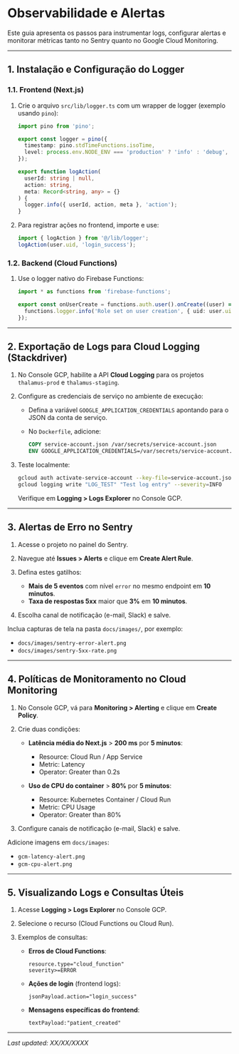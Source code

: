 # Observabilidade e Alertas

Este guia apresenta os passos para instrumentar logs, configurar alertas e monitorar métricas tanto no Sentry quanto no Google Cloud Monitoring.

---

## 1. Instalação e Configuração do Logger

### 1.1. Frontend (Next.js)

1. Crie o arquivo `src/lib/logger.ts` com um wrapper de logger (exemplo usando `pino`):

   ```ts
   import pino from 'pino';

   export const logger = pino({
     timestamp: pino.stdTimeFunctions.isoTime,
     level: process.env.NODE_ENV === 'production' ? 'info' : 'debug',
   });

   export function logAction(
     userId: string | null,
     action: string,
     meta: Record<string, any> = {}
   ) {
     logger.info({ userId, action, meta }, 'action');
   }
   ```
2. Para registrar ações no frontend, importe e use:

   ```ts
   import { logAction } from '@/lib/logger';
   logAction(user.uid, 'login_success');
   ```

### 1.2. Backend (Cloud Functions)

1. Use o logger nativo do Firebase Functions:

   ```ts
   import * as functions from 'firebase-functions';

   export const onUserCreate = functions.auth.user().onCreate((user) => {
     functions.logger.info('Role set on user creation', { uid: user.uid });
   });
   ```

---

## 2. Exportação de Logs para Cloud Logging (Stackdriver)

1. No Console GCP, habilite a API **Cloud Logging** para os projetos `thalamus-prod` e `thalamus-staging`.
2. Configure as credenciais de serviço no ambiente de execução:

   * Defina a variável `GOOGLE_APPLICATION_CREDENTIALS` apontando para o JSON da conta de serviço.
   * No `Dockerfile`, adicione:

     ```dockerfile
     COPY service-account.json /var/secrets/service-account.json
     ENV GOOGLE_APPLICATION_CREDENTIALS=/var/secrets/service-account.json
     ```
3. Teste localmente:

   ```bash
   gcloud auth activate-service-account --key-file=service-account.json
   gcloud logging write "LOG_TEST" "Test log entry" --severity=INFO
   ```

   Verifique em **Logging > Logs Explorer** no Console GCP.

---

## 3. Alertas de Erro no Sentry

1. Acesse o projeto no painel do Sentry.
2. Navegue até **Issues > Alerts** e clique em **Create Alert Rule**.
3. Defina estes gatilhos:

   * **Mais de 5 eventos** com nível `error` no mesmo endpoint em **10 minutos**.
   * **Taxa de respostas 5xx** maior que **3%** em **10 minutos**.
4. Escolha canal de notificação (e-mail, Slack) e salve.

Inclua capturas de tela na pasta `docs/images/`, por exemplo:

* `docs/images/sentry-error-alert.png`
* `docs/images/sentry-5xx-rate.png`

---

## 4. Políticas de Monitoramento no Cloud Monitoring

1. No Console GCP, vá para **Monitoring > Alerting** e clique em **Create Policy**.
2. Crie duas condições:

   * **Latência média do Next.js** > **200 ms** por **5 minutos**:

     * Resource: Cloud Run / App Service
     * Metric: Latency
     * Operator: Greater than 0.2s
   * **Uso de CPU do container** > **80%** por **5 minutos**:

     * Resource: Kubernetes Container / Cloud Run
     * Metric: CPU Usage
     * Operator: Greater than 80%
3. Configure canais de notificação (e-mail, Slack) e salve.

Adicione imagens em `docs/images`:

* `gcm-latency-alert.png`
* `gcm-cpu-alert.png`

---

## 5. Visualizando Logs e Consultas Úteis

1. Acesse **Logging > Logs Explorer** no Console GCP.
2. Selecione o recurso (Cloud Functions ou Cloud Run).
3. Exemplos de consultas:

   * **Erros de Cloud Functions**:

     ```
     resource.type="cloud_function"
     severity>=ERROR
     ```
   * **Ações de login** (frontend logs):

     ```
     jsonPayload.action="login_success"
     ```
   * **Mensagens específicas do frontend**:

     ```
     textPayload:"patient_created"
     ```

---

*Last updated: XX/XX/XXXX*
